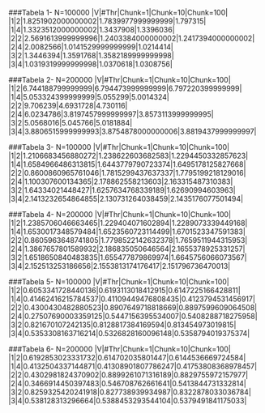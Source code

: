
###Tabela 1- N=100000
|V|#Thr|Chunk=1|Chunk=10|Chunk=100|
|1|2|1.8251902000000002|1.7839977999999999|1.797315|
|1|4|1.3323512000000002|1.3437908|1.3396036|
|2|2|2.5691613999999996|1.2403384000000002|1.2417394000000002|
|2|4|2.0082566|1.0141529999999999|1.0214414|
|3|2|1.3446394|1.3591768|1.3582189999999998|
|3|4|1.0319319999999998|1.0370618|1.0308756|

###Tabela 2- N=200000
|V|#Thr|Chunk=1|Chunk=10|Chunk=100|
|1|2|6.744188799999999|6.794473999999999|6.797220399999999|
|1|4|5.053324399999999|5.055299|5.0014324|
|2|2|9.706239|4.6931728|4.730116|
|2|4|6.0234786|3.8197457999999997|3.8573113999999995|
|3|2|5.0568016|5.045766|5.0181884|
|3|4|3.8806515999999993|3.8754878000000006|3.8819437999999997|

###Tabela 3- N=100000
|V|#Thr|Chunk=1|Chunk=10|Chunk=100|
|1|2|1.2106683456880272|1.238622603682583|1.2294450332857623|
|1|4|1.6584966486313815|1.6443779790723374|1.6495178125827668|
|2|2|0.8600860965761046|1.7815299437637337|1.7795199218129016|
|2|4|1.100307600134365|2.178862558213603|2.163315487310383|
|3|2|1.64334021448427|1.6257634768339189|1.62690994603963|
|3|4|2.1413232654864855|2.130731264038459|2.1435176077501494|

###Tabela 4- N=200000
|V|#Thr|Chunk=1|Chunk=10|Chunk=100|
|1|2|1.2385706046663465|1.229404071602894|1.2289073339449168|
|1|4|1.6530017348579484|1.6523560723114499|1.6701523347591383|
|2|2|0.8605963648741805|1.7798522142632378|1.7659511944315953|
|2|4|1.3867657801589932|2.186835050646564|2.1655378925331257|
|3|2|1.6518650840483835|1.655477879869974|1.6645756066073567|
|3|4|2.152513253186656|2.1553813174176417|2.151796736470013|

###Tabela 5- N=100000
|V|#Thr|Chunk=1|Chunk=10|Chunk=100|
|1|2|0.6053341728440136|0.6193113018412915|0.6147225166428811|
|1|4|0.41462416215784537|0.41109449476808435|0.4123794531456917|
|2|2|0.4300430482880523|0.8907649718818669|0.8897599609064508|
|2|4|0.27507690003359125|0.5447156395534007|0.5408288718275958|
|3|2|0.821670107242135|0.8128817384169594|0.813454973019815|
|3|4|0.5353308163716214|0.5326828160096148|0.5358794019375374|

###Tabela 6- N=200000
|V|#Thr|Chunk=1|Chunk=10|Chunk=100|
|1|2|0.6192853023331732|0.614702035801447|0.6144536669724584|
|1|4|0.4132504337144871|0.41308901807786247|0.41753808368978457|
|2|2|0.4302981824370902|0.8899261071316189|0.8829755972157977|
|2|4|0.3466914450397483|0.546708762661641|0.5413844731332814|
|3|2|0.8259325420241918|0.827738939934987|0.8322878033036784|
|3|4|0.538128313296664|0.5388453293544104|0.5379491841175033|
